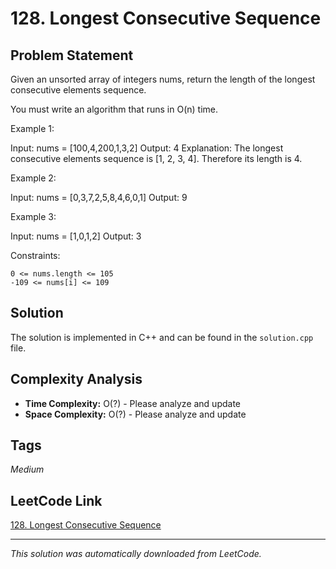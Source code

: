 # 128. Longest Consecutive Sequence

## Problem Statement

Given an unsorted array of integers nums, return the length of the longest consecutive elements sequence.

You must write an algorithm that runs in O(n) time.

Example 1:

Input: nums = [100,4,200,1,3,2]
Output: 4
Explanation: The longest consecutive elements sequence is [1, 2, 3, 4]. Therefore its length is 4.

Example 2:

Input: nums = [0,3,7,2,5,8,4,6,0,1]
Output: 9

Example 3:

Input: nums = [1,0,1,2]
Output: 3

Constraints:

	0 <= nums.length <= 105
	-109 <= nums[i] <= 109

## Solution

The solution is implemented in C++ and can be found in the `solution.cpp` file.

## Complexity Analysis

- **Time Complexity:** O(?) - Please analyze and update
- **Space Complexity:** O(?) - Please analyze and update

## Tags

*Medium*

## LeetCode Link

[128. Longest Consecutive Sequence](https://leetcode.com/problems/longest-consecutive-sequence/)

---

*This solution was automatically downloaded from LeetCode.*
